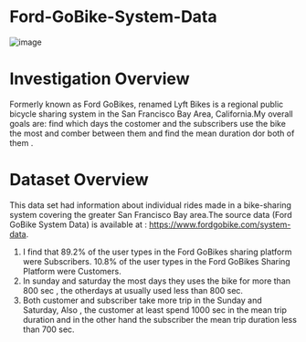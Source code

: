 # Ford-GoBike-System-Data

![image](https://user-images.githubusercontent.com/86546153/134952418-11c8d84d-c961-4c21-99bd-5ef108d562a4.png)

# Investigation Overview
Formerly known as Ford GoBikes, renamed Lyft Bikes is a regional public bicycle sharing system in the San Francisco Bay Area, California.My overall goals are: find which days the costomer and the subscribers use the bike the most and comber between them and find the mean duration dor both of them .
# Dataset Overview
This data set had information about individual rides made in a bike-sharing system covering the greater San Francisco Bay area.The source data (Ford GoBike System Data) is available at : https://www.fordgobike.com/system-data.

1. I find that 89.2% of the user types in the Ford GoBikes sharing platform were Subscribers. 10.8% of the user types in the Ford GoBikes Sharing Platform were Customers.
2. In sunday and saturday the most days they uses the bike for more than 800 sec , the otherdays at usually used less than 800 sec.
3. Both customer and subscriber take more trip in the Sunday and Saturday, Also , the customer at least spend 1000 sec in the mean trip duration and in the other hand the subscriber the mean trip duration less than 700 sec.
